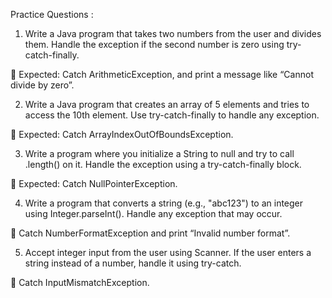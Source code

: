Practice Questions : 



1. Write a Java program that takes two numbers from the user and divides them. Handle the exception if the second number is zero using try-catch-finally.

🔹 Expected: Catch ArithmeticException, and print a message like “Cannot divide by zero”.


2. Write a Java program that creates an array of 5 elements and tries to access the 10th element. Use try-catch-finally to handle any exception.

🔹 Expected: Catch ArrayIndexOutOfBoundsException.


3. Write a program where you initialize a String to null and try to call .length() on it. Handle the exception using a try-catch-finally block.

🔹 Expected: Catch NullPointerException.


4. Write a program that converts a string (e.g., "abc123") to an integer using Integer.parseInt(). Handle any exception that may occur.

🔹 Catch NumberFormatException and print “Invalid number format”.


5. Accept integer input from the user using Scanner. If the user enters a string instead of a number, handle it using try-catch.

🔹 Catch InputMismatchException.
